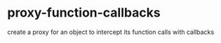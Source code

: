 # proxy-function-callbacks

create a proxy for an object to intercept its function calls with callbacks


